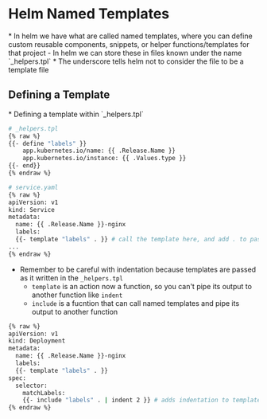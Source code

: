 <h1>Helm Named Templates</h1>
* In helm we have what are called named templates, where you can define custom reusable components, snippets, or helper functions/templates for that project
  - In helm we can store these in files known under the name `_helpers.tpl`
    * The underscore tells helm not to consider the file to be a template file

<h2>Defining a Template</h2>
* Defining a template within `_helpers.tpl`

```bash
# _helpers.tpl
{% raw %}
{{- define "labels" }}
    app.kubernetes.io/name: {{ .Release.Name }}
    app.kubernetes.io/instance: {{ .Values.type }}
{{- end}}
{% endraw %}
```

```bash
# service.yaml
{% raw %}
apiVersion: v1
kind: Service
metadata:
  name: {{ .Release.Name }}-nginx
  labels:
  {{- template "labels" . }} # call the template here, and add . to pass current scope to template
...
{% endraw %}
```

* Remember to be careful with indentation because templates are passed as it written in the `_helpers.tpl`
  - `template` is an action now a function, so you can't pipe its output to another function like `indent`
  - `include` is a fucntion that can call named templates and pipe its output to another function

```bash
{% raw %}
apiVersion: v1
kind: Deployment
metadata:
  name: {{ .Release.Name }}-nginx
  labels:
  {{- template "labels" . }}
spec:
  selector:
    matchLabels: 
    {{- include "labels" . | indent 2 }} # adds indentation to template
{% endraw %}
```


